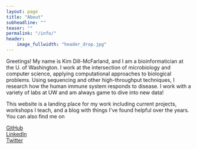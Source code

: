 ```yaml
---
layout: page
title: "About"
subheadline: ""
teaser: ""
permalink: "/info/"
header:
    image_fullwidth: "header_drop.jpg"
---
```


Greetings! My name is Kim Dill-McFarland, and I am a bioinformatician at the U. of Washington. I work at the intersection of microbiology and computer science, applying computational approaches to biological problems. Using sequencing and other high-throughput techniques, I research how the human immune system responds to disease. I work with a variety of labs at UW and am always game to dive into new data!

This website is a landing place for my work including current projects, workshops I teach, and a blog with things I've found helpful over the years. You can also find me on

[GitHub](https://github.com/kdillmcfarland)  
[LinkedIn](https://www.linkedin.com/in/kdillmcfarland/)  
[Twitter](https://twitter.com/kdillmcfarland)  
